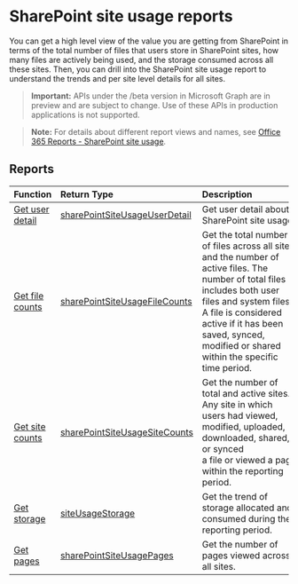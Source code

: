 # SharePoint site usage reports

You can get a high level view of the value you are getting from SharePoint in terms of the total number of files that users store in SharePoint sites, how many files are actively being used, and the storage consumed across all these sites. Then, you can drill into the SharePoint site usage report to understand the trends and per site level details for all sites.

> **Important:** APIs under the /beta version in Microsoft Graph are in preview and are subject to change. Use of these APIs in production applications is not supported.

> **Note:** For details about different report views and names, see [Office 365 Reports - SharePoint site usage](https://support.office.com/client/SharePoint-site-usage-4ecfb843-e5d5-464d-8bf6-7ed512a9b213).

## Reports 

| Function                                 | Return Type                              | Description                              |
| :--------------------------------------- | :--------------------------------------- | :--------------------------------------- |
| [Get user detail](../api/reportroot_sharepointsiteusageuserdetail.md) | [sharePointSiteUsageUserDetail](../api/reportroot_sharepointsiteusageuserdetail.md#response) | Get user detail about SharePoint site usage. |
| [Get file counts](../api/reportroot_sharepointsiteusagefilecounts.md) | [sharePointSiteUsageFileCounts](../api/reportroot_sharepointsiteusagefilecounts.md#response) | Get the total number of files across all sites and the number of active files. The number of total files includes both user files and system files. A file is considered active if it has been saved, synced, modified or shared within the specific time period. |
| [Get site counts](../api/reportroot_sharepointsiteusagesitecounts.md) | [sharePointSiteUsageSiteCounts](../api/reportroot_sharepointsiteusagesitecounts.md#response) | Get the number of total and active sites. Any site in which users had viewed, modified, uploaded, downloaded, shared, or synced a file or viewed a page within the reporting period. |
| [Get storage](../api/reportroot_sharepointsiteusagestorage.md) | [siteUsageStorage](../api/reportroot_sharepointsiteusagestorage.md#response) | Get the trend of storage allocated and consumed during the reporting period. |
| [Get pages](../api/reportroot_sharepointsiteusagepages.md) | [sharePointSiteUsagePages](../api/reportroot_sharepointsiteusagepages.md#response) | Get the number of pages viewed across all sites. |

